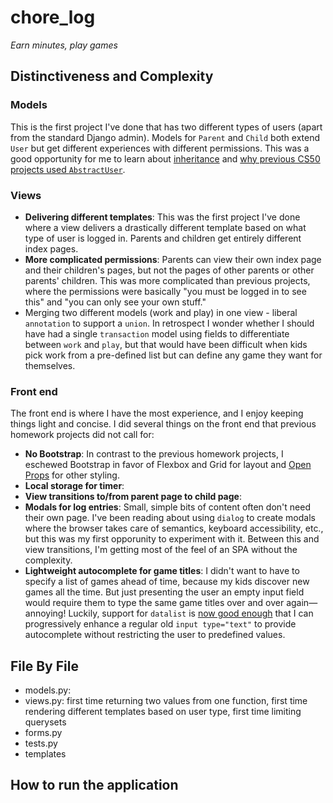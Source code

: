 # chore_log

*Earn minutes, play games*

## Distinctiveness and Complexity

### Models

This is the first project I've done that has two different types of users (apart from the standard Django admin). Models for `Parent` and `Child` both extend `User` but get different experiences with different permissions. This was a good opportunity for me to learn about [inheritance](https://docs.djangoproject.com/en/5.2/topics/db/models/#model-inheritance) and [why previous CS50 projects used `AbstractUser`](https://docs.djangoproject.com/en/5.2/topics/auth/customizing/#extending-the-existing-user-model).

### Views

- **Delivering different templates**: This was the first project I've done where a view delivers a drastically different template based on what type of user is logged in. Parents and children get entirely different index pages.
- **More complicated permissions**: Parents can view their own index page and their children's pages, but not the pages of other parents or other parents' children. This was more complicated than previous projects, where the permissions were basically "you must be logged in to see this" and "you can only see your own stuff."
- Merging two different models (work and play) in one view - liberal `annotation` to support a `union`. In retrospect I wonder whether I should have had a single `transaction` model using fields to differentiate between `work` and `play`, but that would have been difficult when kids pick work from a pre-defined list but can define any game they want for themselves.

### Front end

The front end is where I have the most experience, and I enjoy keeping things light and concise. I did several things on the front end that previous homework projects did not call for:

- **No Bootstrap**: In contrast to the previous homework projects, I eschewed Bootstrap in favor of Flexbox and Grid for layout and [Open Props](https://open-props.style) for other styling.
- **Local storage for timer**:
- **View transitions to/from parent page to child page**:
- **Modals for log entries**: Small, simple bits of content often don't need their own page. I've been reading about using `dialog` to create modals where the browser takes care of semantics, keyboard accessibility, etc., but this was my first opporunity to experiment with it. Between this and view transitions, I'm getting most of the feel of an SPA without the complexity.
- **Lightweight autocomplete for game titles**: I didn't want to have to specify a list of games ahead of time, because my kids discover new games all the time. But just presenting the user an empty input field would require them to type the same game titles over and over again—annoying! Luckily, support for `datalist` is [now good enough](https://adactio.com/journal/21445) that I can progressively enhance a regular old `input type="text"` to provide autocomplete without restricting the user to predefined values.

## File By File

- models.py: 
- views.py: first time returning two values from one function, first time rendering different templates based on user type, first time limiting querysets
- forms.py
- tests.py
- templates

## How to run the application

